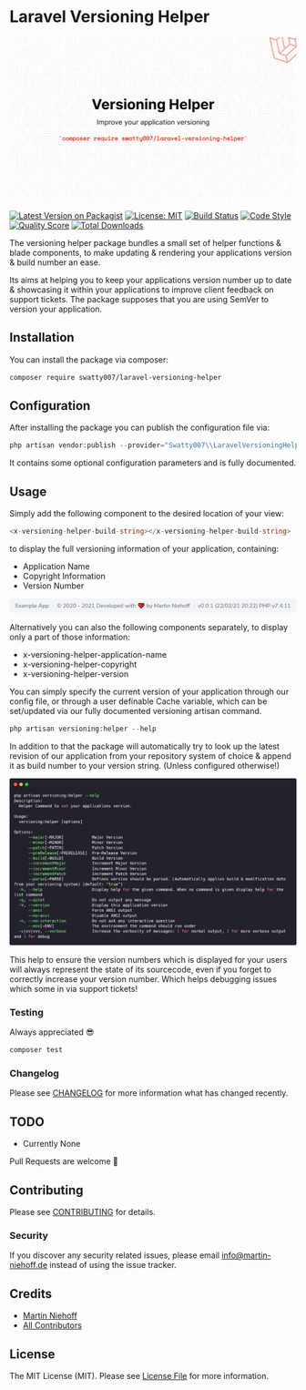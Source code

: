 # Laravel Versioning Helper

![Package Banner](./docs/banner.png "Package Banner")

[![Latest Version on Packagist](https://img.shields.io/packagist/v/swatty007/laravel-versioning-helper.svg?style=flat-square)](https://packagist.org/packages/swatty007/laravel-versioning-helper)
[![License: MIT](https://img.shields.io/badge/license-MIT-brightgreen.svg?style=flat-square)](https://opensource.org/licenses/MIT)
[![Build Status](https://github.com/swatty007/laravel-versioning-helper/actions/workflows/run-tests.yaml/badge.svg)](https://www.travis-ci.com/swatty007/laravel-versioning-helper)
[![Code Style](https://github.com/swatty007/laravel-versioning-helper/actions/workflows/check-coding-standards.yaml/badge.svg)](https://github.styleci.io/repos/340988427?branch=main)
[![Quality Score](https://img.shields.io/scrutinizer/g/swatty007/laravel-versioning-helper.svg?style=flat-square)](https://scrutinizer-ci.com/g/swatty007/laravel-versioning-helper)
[![Total Downloads](https://img.shields.io/packagist/dt/swatty007/laravel-versioning-helper.svg?style=flat-square)](https://packagist.org/packages/swatty007/laravel-versioning-helper)

The versioning helper package bundles a small set of helper functions & blade components,
to make updating & rendering your applications version & build number an ease.

Its aims at helping you to keep your applications version number up to date
& showcasing it within your applications to improve client feedback on support tickets.
The package supposes that you are using SemVer to version your application.

## Installation

You can install the package via composer:

```bash
composer require swatty007/laravel-versioning-helper
```

## Configuration
After installing the package you can publish the configuration file via:
```php
php artisan vendor:publish --provider="Swatty007\\LaravelVersioningHelper\\LaravelVersioningHelperServiceProvider"
```
It contains some optional configuration parameters and is fully documented.

## Usage
Simply add the following component to the desired location of your view:
```php
<x-versioning-helper-build-string></x-versioning-helper-build-string>
```
to display the full versioning information of your application, containing:
- Application Name
- Copyright Information
- Version Number

 ![Package Banner](./docs/blade-view.PNG "Package Banner")
  
Alternatively you can also the following components separately, to display only a part of those information:
- x-versioning-helper-application-name
- x-versioning-helper-copyright
- x-versioning-helper-version

You can simply specify the current version of your application through our config file,
or through a user definable Cache variable, which can be set/updated via our fully documented versioning artisan command.
```php
php artisan versioning:helper --help
```

In addition to that the package will automatically try to look up the latest revision of our application
from your repository system of choice & append it as build number to your version string. (Unless configured otherwise!)

![Package Banner](./docs/artisan-command.png "Package Banner")

This help to ensure the version numbers which is displayed for your users will always represent the state of its
sourcecode, even if you forget to correctly increase your version number. Which helps debugging issues which some in via support tickets!

### Testing
Always appreciated 😎
``` bash
composer test
```

### Changelog

Please see [CHANGELOG](CHANGELOG.md) for more information what has changed recently.

## TODO

- Currently None

Pull Requests are welcome :monocle_face:

## Contributing

Please see [CONTRIBUTING](CONTRIBUTING.md) for details.

### Security

If you discover any security related issues, please email info@martin-niehoff.de instead of using the issue tracker.

## Credits

- [Martin Niehoff](https://github.com/swatty007)
- [All Contributors](../../contributors)

## License

The MIT License (MIT). Please see [License File](LICENSE.md) for more information.

